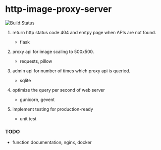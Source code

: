 # http-image-proxy-server

[![Build Status](https://travis-ci.org/Acowboyz/image-resizer.svg?branch=master)](https://travis-ci.org/Acowboyz/image-resizer)

1. return http status code 404 and emtpy page when APIs are not found.
    - flask

2. proxy api for image scaling to 500x500.
    - requests, pillow

3. admin api for number of times which proxy api is queried.
    - sqlite

4. optimize the query per second of web server
    - gunicorn, gevent
    
5. implement testing for production-ready
    - unit test
    

### TODO

- function documentation, nginx, docker